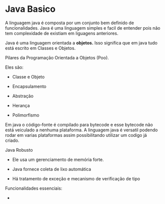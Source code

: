 # Java Basico



A linguagem java é composta por um conjunto bem definido de funcionalidades. Java é uma linguagem simples e facil de entender pois não tem complexidade de existiam em liguagens anteriores. 

Java é uma linguagem orientada a **objetos.** Isso significa que em java tudo está escrito em Classes e Objetos.

Pilares da Programação Orientada a Objetos (Poo). 

Eles são: 

- Classe e Objeto

- Encapsulamento

- Abstração

- Herança

- Polimorfismo



Em java o código-fonte é compilado para bytecode e esse bytecode não está veiculado a nenhuma plataforma. A linguagem java é versatil podendo rodar em varias plataformas assim possibilitando utilizar um codigo já criado.

Java Robusto

- Ele usa um gerenciamento de memória forte.

- Java fornece coleta de lixo automática

- Há tratamento de exceção e mecanismo de verificação de tipo 



Funcionalidades essenciais:

- 
